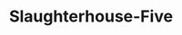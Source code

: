 ---
title: Slaughterhouse-Five
authors:
- Kurt Vonnegut Jr.
year: 1969
goodreads: 4981
rating: 6
tags:
- Fiction
---